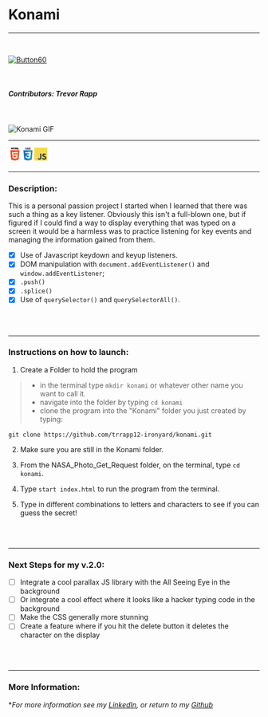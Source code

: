 ﻿# Konami
 
---

<br>

[![Button60](https://user-images.githubusercontent.com/11747875/141862863-396ab1ee-36db-45fc-bdf9-857cc75ef75b.png)](https://trrapp12-ironyard.github.io/konami/)


<br>

##### Contributors: Trevor Rapp

<br>

![Konami GIF](https://user-images.githubusercontent.com/11747875/132816836-e64ed5b3-8f68-43da-a730-b2d79b1d55d2.gif)

---

<img align="left" alt="HTML5" width="26px" src="https://raw.githubusercontent.com/github/explore/80688e429a7d4ef2fca1e82350fe8e3517d3494d/topics/html/html.png" />
<img align="left" alt="CSS3" width="26px" src="https://raw.githubusercontent.com/github/explore/80688e429a7d4ef2fca1e82350fe8e3517d3494d/topics/css/css.png" />
<img align="left" alt="JavaScript" width="26px" src="https://raw.githubusercontent.com/github/explore/80688e429a7d4ef2fca1e82350fe8e3517d3494d/topics/javascript/javascript.png" />

<br>
<br>

---

### Description:


This is a personal passion project I started when I learned that there was such a thing as a key listener.  Obviously this isn't a full-blown one, but if figured if I could find a way to display everything that was typed on a screen it would be a harmless was to practice listening for key events and managing the information gained from them.  

- [x] Use of Javascript keydown and keyup listeners.
- [x] DOM manipulation with ```document.addEventListener()``` and ```window.addEventListener```; 
- [x] ```.push()```
- [x] ```.splice()```
- [x] Use of ```querySelector()``` and ```querySelectorAll()```.

<br>
<br>

---

### Instructions on how to launch:


1. Create a Folder to hold the program
 > - in the terminal type `mkdir konami` or whatever other name you want to call it. 
 > - navigate into the folder by typing `cd konami`
 > - clone the program into the "Konami" folder you just created by typing: 
 
 ```
 git clone https://github.com/trrapp12-ironyard/konami.git
 ```
  
2. Make sure you are still in the Konami folder.
 
3. From the NASA_Photo_Get_Request folder, on the terminal, type `cd konami`. 

4. Type `start index.html` to run the program from the terminal. 

5. Type in different combinations to letters and characters to see if you can guess the secret!

<br>
<br>

---

### Next Steps for my v.2.0:

- [ ] Integrate a cool parallax JS library with the All Seeing Eye in the background
- [ ] Or integrate a cool effect where it looks like a hacker typing code in the background
- [ ] Make the CSS generally more stunning
- [ ] Create a feature where if you hit the delete button it deletes the character on the display
<br>
<br>

---


### More Information:

\**For more information see my [LinkedIn](https://www.linkedin.com/in/trevor-rapp-042a1037), or return to my [Github](https://github.com/trrapp12)*



